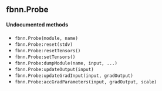 <a name="fbnn.Probe.dok"></a>


## fbnn.Probe ##



#### Undocumented methods ####

<a name="fbnn.Probe"></a>
 * `fbnn.Probe(module, name)`
<a name="fbnn.Probe:reset"></a>
 * `fbnn.Probe:reset(stdv)`
<a name="fbnn.Probe:resetTensors"></a>
 * `fbnn.Probe:resetTensors()`
<a name="fbnn.Probe:setTensors"></a>
 * `fbnn.Probe:setTensors()`
<a name="fbnn.Probe:dumpModule"></a>
 * `fbnn.Probe:dumpModule(name, input, ...)`
<a name="fbnn.Probe:updateOutput"></a>
 * `fbnn.Probe:updateOutput(input)`
<a name="fbnn.Probe:updateGradInput"></a>
 * `fbnn.Probe:updateGradInput(input, gradOutput)`
<a name="fbnn.Probe:accGradParameters"></a>
 * `fbnn.Probe:accGradParameters(input, gradOutput, scale)`
